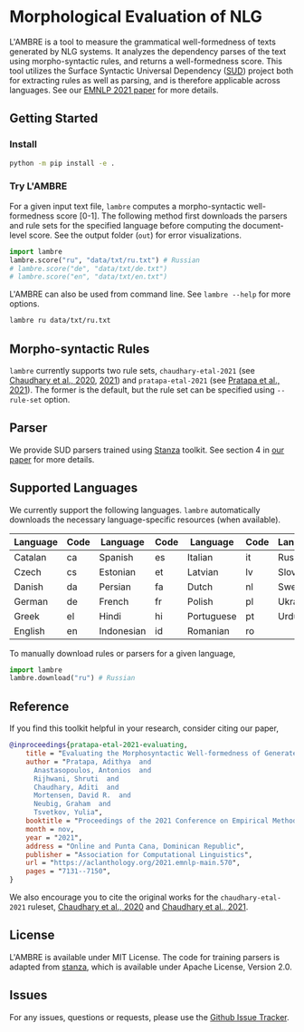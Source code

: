 # Morphological Evaluation of NLG

L'AMBRE is a tool to measure the grammatical well-formedness of texts generated by NLG systems. It analyzes the dependency parses of the text using morpho-syntactic rules, and returns a well-formedness score. This tool utilizes the Surface Syntactic Universal Dependency ([SUD](https://surfacesyntacticud.github.io)) project both for extracting rules as well as parsing, and is therefore applicable across languages. See our [EMNLP 2021 paper](https://aclanthology.org/2021.emnlp-main.570/) for more details.

## Getting Started

### Install

```bash
python -m pip install -e .
```

### Try L'AMBRE

For a given input text file, `lambre` computes a morpho-syntactic well-formedness score [0-1]. The following method first downloads the parsers and rule sets for the specified language before computing the document-level score. See the output folder (`out`) for error visualizations.

```python
import lambre
lambre.score("ru", "data/txt/ru.txt") # Russian
# lambre.score("de", "data/txt/de.txt")
# lambre.score("en", "data/txt/en.txt")
```

L'AMBRE can also be used from command line. See `lambre --help` for more options.

```bash
lambre ru data/txt/ru.txt
```

## Morpho-syntactic Rules

`lambre` currently supports two rule sets, `chaudhary-etal-2021` (see [Chaudhary et al., 2020](https://aclanthology.org/2020.emnlp-main.422/), [2021](https://aclanthology.org/2021.emnlp-main.553/)) and `pratapa-etal-2021` (see [Pratapa et al., 2021](https://aclanthology.org/2021.emnlp-main.570)). The former is the default, but the rule set can be specified using `--rule-set` option.

## Parser

We provide SUD parsers trained using [Stanza](https://stanfordnlp.github.io/stanza/) toolkit. See section 4 in [our paper](https://aclanthology.org/2021.emnlp-main.570) for more details.

## Supported Languages

We currently support the following languages. `lambre` automatically downloads the necessary language-specific resources (when available).

| Language     | Code | Language     | Code | Language     | Code | Language     | Code |
| --------     | ---- | --------     | ---- | --------     | ---- | --------     | ---- |
| Catalan      | ca   | Spanish      | es   | Italian      | it   | Russian      | ru   |
| Czech        | cs   | Estonian     | et   | Latvian      | lv   | Slovenian    | sl   |
| Danish       | da   | Persian      | fa   | Dutch        | nl   | Swedish      | sv   |
| German       | de   | French       | fr   | Polish       | pl   | Ukrainian    | uk   |
| Greek        | el   | Hindi        | hi   | Portuguese   | pt   | Urdu         | ur   |
| English      | en   | Indonesian   | id   | Romanian     | ro   |              |      |

To manually download rules or parsers for a given language,

```python
import lambre
lambre.download("ru") # Russian
```

## Reference

If you find this toolkit helpful in your research, consider citing our paper,

```bib
@inproceedings{pratapa-etal-2021-evaluating,
    title = "Evaluating the Morphosyntactic Well-formedness of Generated Texts",
    author = "Pratapa, Adithya  and
      Anastasopoulos, Antonios  and
      Rijhwani, Shruti  and
      Chaudhary, Aditi  and
      Mortensen, David R.  and
      Neubig, Graham  and
      Tsvetkov, Yulia",
    booktitle = "Proceedings of the 2021 Conference on Empirical Methods in Natural Language Processing",
    month = nov,
    year = "2021",
    address = "Online and Punta Cana, Dominican Republic",
    publisher = "Association for Computational Linguistics",
    url = "https://aclanthology.org/2021.emnlp-main.570",
    pages = "7131--7150",
}
```

We also encourage you to cite the original works for the `chaudhary-etal-2021` ruleset, [Chaudhary et al., 2020](https://aclanthology.org/2020.emnlp-main.422/) and [Chaudhary et al., 2021](https://aclanthology.org/2021.emnlp-main.553/).

## License

L'AMBRE is available under MIT License. The code for training parsers is adapted from [stanza](https://github.com/stanfordnlp/stanza), which is available under Apache License, Version 2.0.

## Issues

For any issues, questions or requests, please use the [Github Issue Tracker](https://github.com/adithya7/lambre/issues).
